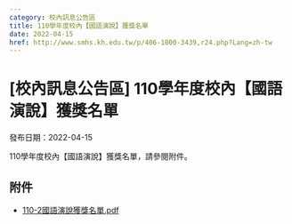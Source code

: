 ```yaml
---
category: 校內訊息公告區
title: 110學年度校內【國語演說】獲獎名單
date: 2022-04-15
href: http://www.smhs.kh.edu.tw/p/406-1000-3439,r24.php?Lang=zh-tw
---
```


# [校內訊息公告區] 110學年度校內【國語演說】獲獎名單

發布日期：2022-04-15

110學年度校內【國語演說】獲獎名單，請參閱附件。

## 附件

- [110-2國語演說獲獎名單.pdf](https://www.smhs.kh.edu.tw/var/file/0/1000/attach/44/pta_3194_5789597_11604.pdf)
